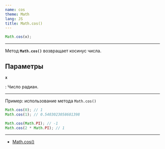```yaml
---
name: cos
theme: Math
lang: JS
title: Math.cos()
---
```


```js
Math.cos(x);
```

---

Метод **`Math.cos()`** возвращает косинус числа.

## Параметры

**`x`**

: Число радиан.

---

Пример: использование метода `Math.cos()`

```js
Math.cos(0); // 1
Math.cos(1); // 0.5403023058681398

Math.cos(Math.PI); // -1
Math.cos(2 * Math.PI); // 1
```

---

- [Math.cos()](https://developer.mozilla.org/ru/docs/Web/JavaScript/Reference/Global_Objects/Math/cos)
